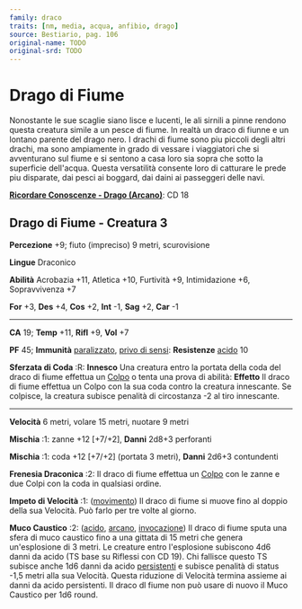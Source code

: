 ```yaml
---
family: draco
traits: [nm, media, acqua, anfibio, drago]
source: Bestiario, pag. 106
original-name: TODO
original-srd: TODO
---
```


# Drago di Fiume

Nonostante le sue scaglie siano lisce e lucenti, le ali sirnili a pinne rendono
questa creatura simile a un pesce di fiume. ln realtà un draco di fiunne e un
lontano parente del drago nero. I drachi di fiume sono piu piccoli degli altri
drachi, ma sono ampiamente in grado di vessare i viaggiatori che si avventurano
sul fiume e si sentono a casa loro sia sopra che sotto la superficie dell'acqua.
Questa versatilità consente loro di catturare le prede piu disparate, dai pesci
ai boggard, dai daini ai passeggeri delle navi.

**[Ricordare Conoscenze - Drago (Arcano)](/azioni/abilita/ricordare-conoscenze)**:
CD 18

## Drago di Fiume - Creatura 3

**Percezione** +9; fiuto (impreciso) 9 metri, scurovisione

**Lingue** Draconico

**Abilità** Acrobazia +11, Atletica +10, Furtività +9, Intimidazione +6,
Sopravvivenza +7

**For** +3, **Des** +4, **Cos** +2, **Int** -1, **Sag** +2, **Car** -1

---

**CA** 19; **Temp** +11, **Rifl** +9, **Vol** +7

**PF** 45; **Immunità** [paralizzato](/condizioni/paralizzato),
[privo di sensi](/condizioni/privo-di-sensi): **Resistenze**
[acido](/tratti/acido) 10

**Sferzata di Coda** :R: **Innesco** Una creatura entro la portata della coda
del draco di fiume effettua un [Colpo](/azioni/colpire) o tenta una prova di
abilità: **Effetto** Il draco di fiume effettua un Colpo con la sua coda contro
la creatura innescante. Se colpisce, la creatura subisce penalità di circostanza
-2 al tiro innescante.

---

**Velocità** 6 metri, volare 15 metri, nuotare 9 metri

**Mischia** :1: zanne +12 \[+7/+2], **Danni** 2d8+3 perforanti

**Mischia** :1: coda +12 \[+7/+2] (portata 3 metri), **Danni** 2d6+3 contundenti

**Frenesia Draconica** :2: Il draco di fiume effettua un
[Colpo](/azioni/colpire) con le zanne e due Colpi con la coda in qualsiasi
ordine.

**Impeto di Velocità** :1: ([movimento](/tratti/movimento)) Il draco di fiume si
muove fino al doppio della sua Velocità. Può farlo per tre volte al giorno.

**Muco Caustico** :2: ([acido](/tratti/acido), [arcano](/tratti/arcano),
[invocazione](/tratti/invocazione)) Il draco di fiume sputa una sfera di muco
caustico fino a una gittata di 15 metri che genera un'esplosione di 3 metri. Le
creature entro l'esplosione subiscono 4d6 danni da acido (TS base su Riflessi
con CD 19). Chi fallisce questo TS subisce anche 1d6 danni da acido
[persistenti](/condizioni/danno-persistente) e subisce penalità di status -1,5
metri alla sua Velocità. Questa riduzione di Velocità termina assieme ai danni
da acido persistenti. Il draco dl fiume non può usare di nuovo il Muco Caustico
per 1d6 round.
